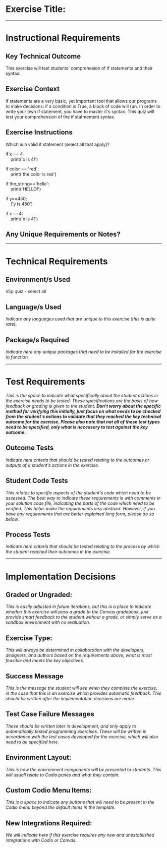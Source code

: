 # Exercise Title:
---
# Instructional Requirements
## Key Technical Outcome
This exercise will test students' comprehesion of if statements and their syntax. 

## Exercise Context
If statements are a very basic, yet important tool that allows our programs to make decisions: if a condition is True, a block of code will run. In order to write your own if statement, you have to master it's syntax. This quiz will test your comprehension of the if statmement syntax.

## Exercise Instructions
Which is a valid if statement (select all that apply)?  
  
if x == 4<br>
&nbsp;&nbsp;&nbsp;&nbsp;print('x is 4!')<br>

if color == 'red':<br>
&nbsp;&nbsp;&nbsp;&nbsp;print('the color is red')<br>

if the_string=='hello':<br>
&nbsp;&nbsp;&nbsp;&nbsp;print('HELLO!')<br>
  
if y==450;<br>
&nbsp;&nbsp;&nbsp;&nbsp;('y is 450')<br>

if x ==4:<br>
&nbsp;&nbsp;&nbsp;&nbsp;print('x is 4!')<br>
  

## Any Unique Requirements or Notes?

---
# Technical Requirements


## Environment/s Used
h5p quiz - select all

## Language/s Used
<em>Indicate any languages used that are unique to this exercise (this is quite rare).</em>

## Package/s Required
<em>Indicate here any unique packages that need to be installed for the exercise to function.</em>

---
# Test Requirements
<em>This is the space to indicate what specifically about the student actions in the exercise needs to be tested. These specifications are the basis of how feedback or grading is given to the student. <strong>Don't worry about the specific method for verifying this initially, just focus on what needs to be checked from the student's actions to validate that they reached the key technical outcome for the exercise. Please also note that not all of these test types need to be specified, only what is necessary to test against the key outcome.</strong></em>

## Outcome Tests
<em>Indicate here criteria that should be tested relating to the outcomes or outputs of a student's actions in the exercise.</em>

## Student Code Tests
<em>This relates to specific aspects of the student's code which need to be assessed. The best way to indicate these requirements is with comments in your solution code file, indicating the parts of the code which need to be verified. This helps make the requirements less abstract. However, if you have any requirements that are better explained long form, please do so below.</em>

## Process Tests
<em>Indicate here criteria that should be tested relating to the process by which the student reached their outcomes in the exercise.</em>

---
#  Implementation Decisions

## Graded or Ungraded:
<em>This is easily adjusted in future iterations, but this is a place to indicate whether this exercise will pass a grade to the Canvas gradebook, just provide smart feedback to the student without a grade, or simply serve as a sandbox environment with no evaluation.</em>

## Exercise Type:
<em>This will always be determined in collaboration with the developers, designers, and authors based on the requirements above, what is most feasible and meets the key objectives.</em>

## Success Message
<em>This is the message the student will see when they complete the exercise, in the case that this is an exercise which provides automatic feedback. This should be written after the implementation decisions are made.</em>

## Test Case Failure Messages
<em>These should be written later in development, and only apply to automatically tested programming exercises. These will be written in accordance with the test cases developed for the exercise, which will also need to be specified here.</em>

## Environment Layout:
<em>This is how the environment components will be presented to students. This will usuall relate to Codio panes and what they contain.</em>

## Custom Codio Menu Items:
<em>This is a space to indicate any buttons that will need to be present in the Codio menu beyond the default items in the template.</em>

## New Integrations Required:
<em>We will indicate here if this exercise requires any new and unestablished integrations with Codio or Canvas.</em>
